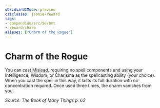 ```yaml
---
obsidianUIMode: preview
cssclasses: json5e-reward
tags:
- compendium/src/5e/bmt
- reward/charm
aliases: ["Charm of the Rogue"]
---
```

# Charm of the Rogue

You can cast [Mislead](5E2014官方资源/spells/mislead.md), requiring no spell components and using your Intelligence, Wisdom, or Charisma as the spellcasting ability (your choice). When you cast the spell in this way, it lasts its full duration with no concentration required. Once used three times, the charm vanishes from you.

*Source: The Book of Many Things p. 62*